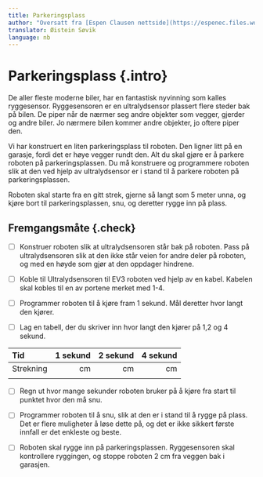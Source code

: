```yaml
---
title: Parkeringsplass
author: "Oversatt fra [Espen Clausen nettside](https://espenec.files.wordpress.com/2015/09/lego-mindstorms-del-3-4.pdf)"
translator: Øistein Søvik
language: nb
---
```



# Parkeringsplass {.intro}

De aller fleste moderne biler, har en fantastisk nyvinning som kalles
ryggesensor. Ryggesensoren er en ultralydsensor plassert flere steder bak på
bilen. De piper når de nærmer seg andre objekter som vegger, gjerder og andre
biler. Jo nærmere bilen kommer andre objekter, jo oftere piper den.

Vi har konstruert en liten parkeringsplass til roboten. Den ligner litt på en
garasje, fordi det er høye vegger rundt den. Alt du skal gjøre er å parkere
roboten på parkeringsplassen. Du må konstruere og programmere roboten slik at
den ved hjelp av ultralydsensor er i stand til å parkere roboten på
parkeringsplassen.

Roboten skal starte fra en gitt strek, gjerne så langt som 5 meter unna, og
kjøre bort til parkeringsplassen, snu, og deretter rygge inn på plass.

## Fremgangsmåte {.check}

- [ ] Konstruer roboten slik at ultralydsensoren står bak på roboten. Pass på
  ultralydsensoren slik at den ikke står veien for andre deler på roboten, og
  med en høyde som gjør at den oppdager hindrene.

- [ ] Koble til Ultralydsensoren til EV3 roboten ved hjelp av en kabel. Kabelen
  skal kobles til en av portene merket med 1-4.

- [ ] Programmer roboten til å kjøre fram 1 sekund. Mål deretter hvor langt den
  kjører.

- [ ] Lag en tabell, der du skriver inn hvor langt den kjører på 1,2 og 4
  sekund.

| Tid       | 1 sekund | 2 sekund | 4 sekund |
| :-------- | -------: | -------: | -------: |
| Strekning |       cm |       cm |       cm |
|           |          |          |          |

- [ ] Regn ut hvor mange sekunder roboten bruker på å kjøre fra start til
  punktet hvor den må snu.

- [ ] Programmer roboten til å snu, slik at den er i stand til å rygge på plass.
  Det er flere muligheter å løse dette på, og det er ikke sikkert første innfall
  er det enkleste og beste.

- [ ] Roboten skal rygge inn på parkeringsplassen. Ryggesensoren skal
  kontrollere ryggingen, og stoppe roboten 2 cm fra veggen bak i garasjen.
